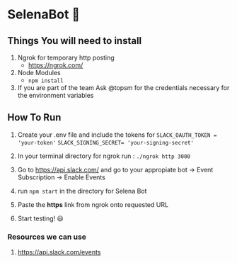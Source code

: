 # SelenaBot :woman_dancing:

## Things You will need to install 
1. Ngrok for temporary http posting
    * https://ngrok.com/
2.  Node Modules 
    * `npm install`
3. If you are part of the team Ask @topsm for the credentials necessary for the environment variables 

## How To Run 
1. Create your .env file and include the tokens for 
    `SLACK_OAUTH_TOKEN = 'your-token'`
    `SLACK_SIGNING_SECRET= 'your-signing-secret'`

2. In your terminal directory for ngrok run :
    `./ngrok http 3000`
3. Go to https://api.slack.com/ and go to your appropiate bot ->  Event Subscription -> Enable Events 
4. run `npm start` in the directory for Selena Bot 
5. Paste the **https** link from ngrok onto requested URL
6. Start testing! :smiley:

### Resources we can use
1. https://api.slack.com/events